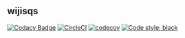 ## wijisqs             


[![Codacy Badge](https://api.codacy.com/project/badge/Grade/bc260950808a481db69c310fc0f05eb2)](https://www.codacy.com/app/komuw/wijisqs)
[![CircleCI](https://circleci.com/gh/komuw/wijisqs.svg?style=svg)](https://circleci.com/gh/komuw/wijisqs)
[![codecov](https://codecov.io/gh/komuw/wijisqs/branch/master/graph/badge.svg)](https://codecov.io/gh/komuw/wijisqs)
[![Code style: black](https://img.shields.io/badge/code%20style-black-000000.svg)](https://github.com/komuw/wijisqs)


